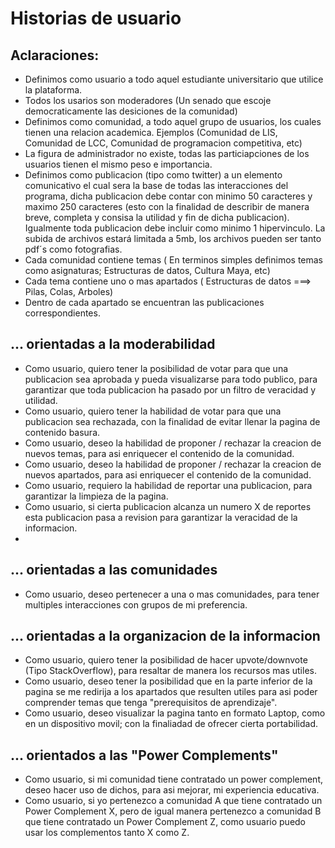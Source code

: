 # Historias de usuario

## Aclaraciones:
- Definimos como usuario a todo aquel estudiante universitario que utilice la plataforma.
- Todos los usarios son moderadores (Un senado que escoje democraticamente las desiciones de la comunidad)
- Definimos como comunidad, a todo aquel grupo de usuarios, los cuales tienen una relacion academica. Ejemplos (Comunidad de LIS, Comunidad de LCC, Comunidad de programacion competitiva, etc)
- La figura de administrador no existe, todas las particiapciones de los usuarios tienen el mismo peso e importancia.
- Definimos como publicacion (tipo como twitter) a un elemento comunicativo el cual sera la base de todas las interacciones del programa, dicha publicacion debe contar con minimo 50 caracteres y maximo 250 caracteres (esto con la finalidad de describir de manera breve, completa y consisa la utilidad y fin de dicha publicacion). Igualmente toda publicacion debe incluir como minimo 1 hipervinculo. La subida de archivos estará limitada a 5mb, los archivos pueden ser tanto pdf´s como fotografias. 
- Cada comunidad contiene temas ( En terminos simples definimos temas como asignaturas; Estructuras de datos, Cultura Maya, etc)
- Cada tema contiene uno o mas apartados ( Estructuras de datos ===> Pilas, Colas, Arboles)
- Dentro de cada apartado se encuentran las publicaciones correspondientes.

## ... orientadas a la moderabilidad

- Como usuario, quiero tener la posibilidad de votar para que una publicacion sea aprobada y pueda visualizarse para todo publico, para garantizar que toda publicacion ha pasado por un filtro de veracidad y utilidad.
- Como usuario, quiero tener la habilidad de votar para que una publicacion sea rechazada, con la finalidad de evitar llenar la pagina de contenido basura.
- Como usuario, deseo la habilidad de proponer / rechazar la creacion de nuevos temas, para asi enriquecer el contenido de la comunidad.
- Como usuario, deseo la habilidad de proponer / rechazar la creacion de nuevos apartados, para asi enriquecer el contenido de la comunidad.
- Como usuario, requiero la habilidad de reportar una publicacion, para garantizar la limpieza de la pagina.
- Como usuario, si cierta publicacion alcanza un numero X de reportes esta publicacion pasa a revision para garantizar la veracidad de la informacion.
- 

## ... orientadas a las comunidades
- Como usuario, deseo pertenecer a una o mas comunidades, para tener multiples interacciones con grupos de mi preferencia.

## ... orientadas a la organizacion de la informacion
- Como usuario, quiero tener la posibilidad de hacer upvote/downvote (Tipo StackOverflow), para resaltar de manera los recursos mas utiles.
- Como usuario, deseo tener la posibilidad que en la parte inferior de la pagina se me redirija a los apartados que resulten utiles para asi poder comprender temas que tenga "prerequisitos de aprendizaje".
- Como usuario, deseo visualizar la pagina tanto en formato Laptop, como en un dispositivo movil; con la finaliadad de ofrecer cierta portabilidad. 

## ... orientados a las "Power Complements"
- Como usuario, si mi comunidad tiene contratado un power complement, deseo hacer uso de dichos, para asi mejorar, mi experiencia educativa.
- Como usuario, si yo pertenezco a comunidad A que tiene contratado un Power Complement X, pero de igual manera pertenezco a comunidad B que tiene contratado un Power Complement Z, como usuario puedo usar los complementos tanto X como Z.
 
